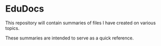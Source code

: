 # EduDocs

This repository will contain summaries of files I have created on various topics. 

These summaries are intended to serve as a quick reference.
